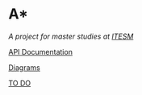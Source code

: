 A* 
==
_A project for master studies at [ITESM](http://www.itesm.mx/wps/wcm/connect/ITESM/Tecnologico+de+Monterrey/English)_

[API Documentation](http://fehu.github.io/int-sis--AStar/api/dev/index.html#package)

[Diagrams](Diagrams.md)

[TO DO](todo.md)
